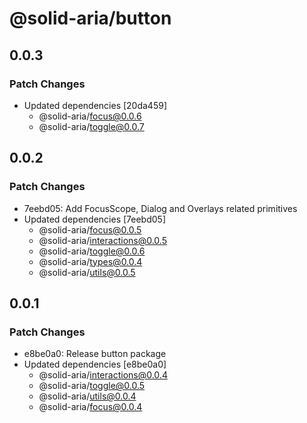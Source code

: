 # @solid-aria/button

## 0.0.3

### Patch Changes

- Updated dependencies [20da459]
  - @solid-aria/focus@0.0.6
  - @solid-aria/toggle@0.0.7

## 0.0.2

### Patch Changes

- 7eebd05: Add FocusScope, Dialog and Overlays related primitives
- Updated dependencies [7eebd05]
  - @solid-aria/focus@0.0.5
  - @solid-aria/interactions@0.0.5
  - @solid-aria/toggle@0.0.6
  - @solid-aria/types@0.0.4
  - @solid-aria/utils@0.0.5

## 0.0.1

### Patch Changes

- e8be0a0: Release button package
- Updated dependencies [e8be0a0]
  - @solid-aria/interactions@0.0.4
  - @solid-aria/toggle@0.0.5
  - @solid-aria/utils@0.0.4
  - @solid-aria/focus@0.0.4
